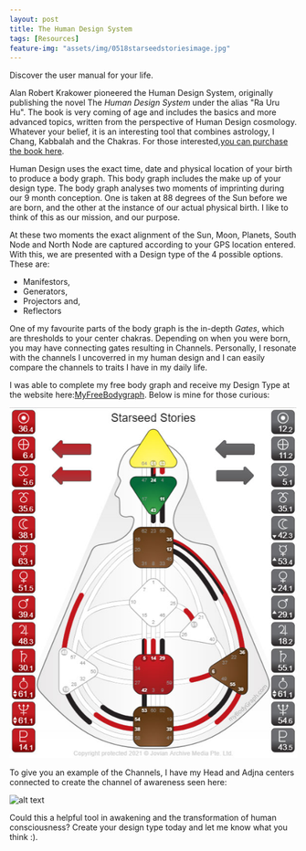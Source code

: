 ```yaml
---
layout: post
title: The Human Design System
tags: [Resources]
feature-img: "assets/img/0518starseedstoriesimage.jpg"
---
```


Discover the user manual for your life.

Alan Robert Krakower pioneered the Human Design System, originally publishing the novel The *Human Design System* under the alias "Ra Uru Hu". The book is very coming of age and includes the basics and more advanced topics, written from the perspective of Human Design cosmology. Whatever your belief, it is an interesting tool that combines astrology, I Chang, Kabbalah and the Chakras. For those interested,[you can purchase the book here](https://humandesignamerica.com/books/general-education/item/66-the-black-book).

Human Design uses the exact time, date and physical location of your birth to produce a body graph. This body graph includes the make up of your design type. The body graph analyses two moments of imprinting during our 9 month conception. One is taken at 88 degrees of the Sun before we are born, and the other at the instance of our actual physical birth. I like to think of this as our mission, and our purpose.

At these two moments the exact alignment of the Sun, Moon, Planets, South Node and North Node are captured according to your GPS location entered. With this, we are presented with a Design type of the 4 possible options. These are:

* Manifestors, 
* Generators, 
* Projectors and, 
* Reflectors

One of my favourite parts of the body graph is the in-depth *Gates*, which are thresholds to your center chakras. Depending on when you were born, you may have connecting gates resulting in Channels. Personally, I resonate with the channels I uncoverred in my human design and I can easily compare the channels to traits I have in my daily life.

I was able to complete my free body graph and receive my Design Type at the website here:[MyFreeBodygraph](https://www.mybodygraph.com/). Below is mine for those curious:

![alt text](assets/img/human-design-bodygraph.jpg "Starseed Stories Human Design Chart")

To give you an example of the Channels, I have my Head and Adjna centers connected to create the channel of awareness seen here:

![alt text](https://monosnap.com/file/odvvLUUbiItyfhnkNZrKOupJG23heo "Starseed Stories Human Design Chart")

Could this a helpful tool in awakening and the transformation of human consciousness? Create your design type today and let me know what you think :).